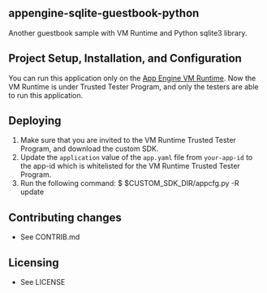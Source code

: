 ## appengine-sqlite-guestbook-python

Another guestbook sample with VM Runtime and Python sqlite3 library.

## Project Setup, Installation, and Configuration

You can run this application only on the [App Engine VM
Runtime][1]. Now the VM Runtime is under Trusted Tester Program, and
only the testers are able to run this application.

## Deploying

1. Make sure that you are invited to the VM Runtime Trusted Tester
   Program, and download the custom SDK.
2. Update the `application` value of the `app.yaml` file from
   `your-app-id` to the app-id which is whitelisted for the VM Runtime
   Trusted Tester Program.
3. Run the following command:
   $ $CUSTOM_SDK_DIR/appcfg.py -R update <directory>

## Contributing changes

* See CONTRIB.md

## Licensing

* See LICENSE

[1]: https://docs.google.com/document/d/1VH1oVarfKILAF_TfvETtPPE3TFzIuWqsa22PtkRkgJ4

